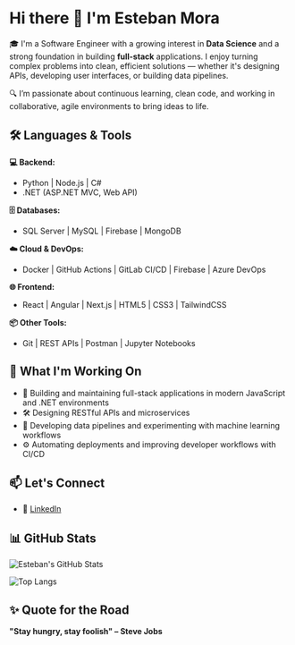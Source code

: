 # Hi there 👋 I'm Esteban Mora

🎓 I'm a Software Engineer with a growing interest in **Data Science** and a strong foundation in building **full-stack** applications. I enjoy turning complex problems into clean, efficient solutions — whether it's designing APIs, developing user interfaces, or building data pipelines.

🔍 I’m passionate about continuous learning, clean code, and working in collaborative, agile environments to bring ideas to life.


## 🛠️ Languages & Tools

**💻 Backend:**
- Python | Node.js | C#
- .NET (ASP.NET MVC, Web API)

**🗄️ Databases:**
- SQL Server | MySQL | Firebase | MongoDB

**☁️ Cloud & DevOps:**
- Docker | GitHub Actions | GitLab CI/CD | Firebase | Azure DevOps

**🌐 Frontend:**
- React | Angular | Next.js | HTML5 | CSS3 | TailwindCSS

**📦 Other Tools:**
- Git | REST APIs | Postman | Jupyter Notebooks


## 🚀 What I'm Working On

- 🧩 Building and maintaining full-stack applications in modern JavaScript and .NET environments  
- 🛠️ Designing RESTful APIs and microservices  
- 🧪 Developing data pipelines and experimenting with machine learning workflows  
- ⚙️ Automating deployments and improving developer workflows with CI/CD


## 📫 Let's Connect

- 💼 [LinkedIn](https://www.linkedin.com/in/esteban-mora-5713761a2/)


## 📊 GitHub Stats

![Esteban's GitHub Stats](https://github-readme-stats.vercel.app/api?username=EstebanMoraG2002&show_icons=true&theme=tokyonight)

![Top Langs](https://github-readme-stats.vercel.app/api/top-langs/?username=EstebanMoraG2002&layout=compact&theme=tokyonight)


## ✨ Quote for the Road

**"Stay hungry, stay foolish" – Steve Jobs**

